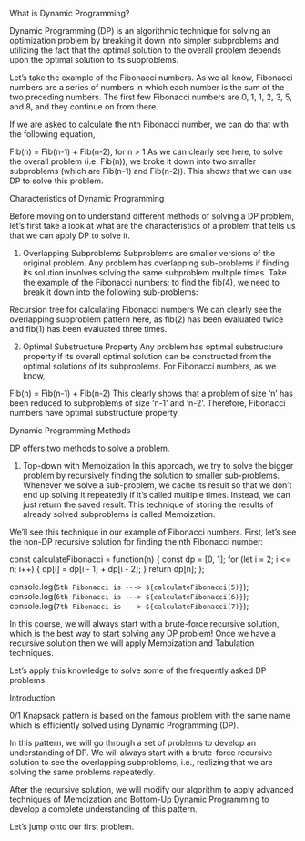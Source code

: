 What is Dynamic Programming?

Dynamic Programming (DP) is an algorithmic technique for solving an optimization problem by breaking it down into simpler subproblems and utilizing the fact that the optimal solution to the overall problem depends upon the optimal solution to its subproblems.

Let’s take the example of the Fibonacci numbers. As we all know, Fibonacci numbers are a series of numbers in which each number is the sum of the two preceding numbers. The first few Fibonacci numbers are 0, 1, 1, 2, 3, 5, and 8, and they continue on from there.

If we are asked to calculate the nth Fibonacci number, we can do that with the following equation,

 Fib(n) = Fib(n-1) + Fib(n-2), for n > 1
As we can clearly see here, to solve the overall problem (i.e. Fib(n)), we broke it down into two smaller subproblems (which are Fib(n-1) and Fib(n-2)). This shows that we can use DP to solve this problem.

Characteristics of Dynamic Programming

Before moving on to understand different methods of solving a DP problem, let’s first take a look at what are the characteristics of a problem that tells us that we can apply DP to solve it.

1. Overlapping Subproblems
Subproblems are smaller versions of the original problem. Any problem has overlapping sub-problems if finding its solution involves solving the same subproblem multiple times. Take the example of the Fibonacci numbers; to find the fib(4), we need to break it down into the following sub-problems:


Recursion tree for calculating Fibonacci numbers
We can clearly see the overlapping subproblem pattern here, as fib(2) has been evaluated twice and fib(1) has been evaluated three times.

2. Optimal Substructure Property
Any problem has optimal substructure property if its overall optimal solution can be constructed from the optimal solutions of its subproblems. For Fibonacci numbers, as we know,

 Fib(n) = Fib(n-1) + Fib(n-2)
This clearly shows that a problem of size ‘n’ has been reduced to subproblems of size ‘n-1’ and ‘n-2’. Therefore, Fibonacci numbers have optimal substructure property.

Dynamic Programming Methods

DP offers two methods to solve a problem.

1. Top-down with Memoization
In this approach, we try to solve the bigger problem by recursively finding the solution to smaller sub-problems. Whenever we solve a sub-problem, we cache its result so that we don’t end up solving it repeatedly if it’s called multiple times. Instead, we can just return the saved result. This technique of storing the results of already solved subproblems is called Memoization.

We’ll see this technique in our example of Fibonacci numbers. First, let’s see the non-DP recursive solution for finding the nth Fibonacci number:

const calculateFibonacci = function(n) {
  const dp = [0, 1];
  for (let i = 2; i <= n; i++) {
    dp[i] = dp[i - 1] + dp[i - 2];
  }
  return dp[n];
};

console.log(`5th Fibonacci is ---> ${calculateFibonacci(5)}`);
console.log(`6th Fibonacci is ---> ${calculateFibonacci(6)}`);
console.log(`7th Fibonacci is ---> ${calculateFibonacci(7)}`);

In this course, we will always start with a brute-force recursive solution, which is the best way to start solving any DP problem! Once we have a recursive solution then we will apply Memoization and Tabulation techniques.

Let’s apply this knowledge to solve some of the frequently asked DP problems.

Introduction

0/1 Knapsack pattern is based on the famous problem with the same name which is efficiently solved using Dynamic Programming (DP).

In this pattern, we will go through a set of problems to develop an understanding of DP. We will always start with a brute-force recursive solution to see the overlapping subproblems, i.e., realizing that we are solving the same problems repeatedly.

After the recursive solution, we will modify our algorithm to apply advanced techniques of Memoization and Bottom-Up Dynamic Programming to develop a complete understanding of this pattern.

Let’s jump onto our first problem.
